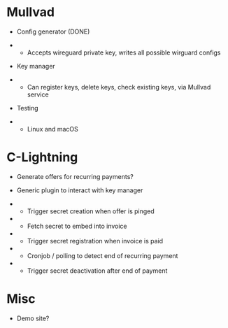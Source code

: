 # Mullvad

- Config generator (DONE)
- - Accepts wireguard private key, writes all possible wirguard configs

- Key manager
- - Can register keys, delete keys, check existing keys, via Mullvad service

- Testing
- - Linux and macOS

# C-Lightning

- Generate offers for recurring payments?

- Generic plugin to interact with key manager
- - Trigger secret creation when offer is pinged
- - Fetch secret to embed into invoice
- - Trigger secret registration when invoice is paid
- - Cronjob / polling to detect end of recurring payment
- - Trigger secret deactivation after end of payment

# Misc

- Demo site?